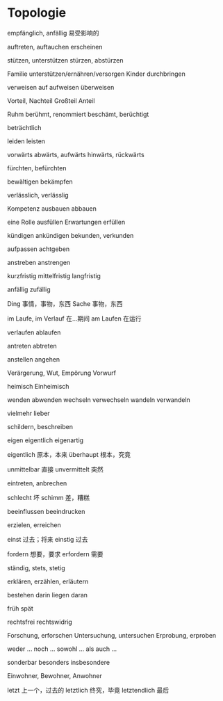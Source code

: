# Topologie

empfänglich, anfällig 易受影响的

auftreten, auftauchen
erscheinen

stützen, unterstützen
stürzen, abstürzen

Familie unterstützen/ernähren/versorgen
Kinder durchbringen

verweisen auf
aufweisen
überweisen

Vorteil, Nachteil
Großteil
Anteil

Ruhm
berühmt, renommiert
beschämt, berüchtigt

beträchtlich

leiden
leisten

vorwärts
abwärts, aufwärts
hinwärts, rückwärts

fürchten, befürchten

bewältigen
bekämpfen

verlässlich, verlässlig

Kompetenz ausbauen
abbauen

eine Rolle ausfüllen
Erwartungen erfüllen

kündigen
ankündigen
bekunden, verkunden

aufpassen
achtgeben

anstreben
anstrengen

kurzfristig
mittelfristig
langfristig

anfällig
zufällig

Ding 事情，事物，东西
Sache 事物，东西

im Laufe, im Verlauf 在…期间
am Laufen 在运行

verlaufen
ablaufen

antreten
abtreten

anstellen
angehen

Verärgerung, Wut, Empörung
Vorwurf

heimisch
Einheimisch

wenden
abwenden
wechseln
verwechseln
wandeln
verwandeln

vielmehr
lieber

schildern, beschreiben

eigen
eigentlich
eigenartig

eigentlich 原本，本来
überhaupt 根本，究竟

unmittelbar 直接
unvermittelt 突然

eintreten, anbrechen

schlecht 坏
schimm 差，糟糕

beeinflussen
beeindrucken

erzielen, erreichen

einst 过去；将来
einstig 过去

fordern 想要，要求
erfordern 需要

ständig, stets, stetig

erklären, erzählen, erläutern

bestehen darin
liegen daran

früh
spät

rechtsfrei
rechtswidrig

Forschung, erforschen
Untersuchung, untersuchen
Erprobung, erproben

weder ... noch ...
sowohl ... als auch ...

sonderbar
besonders
insbesondere

Einwohner, Bewohner, Anwohner

letzt 上一个，过去的
letztlich 终究，毕竟
letztendlich 最后
